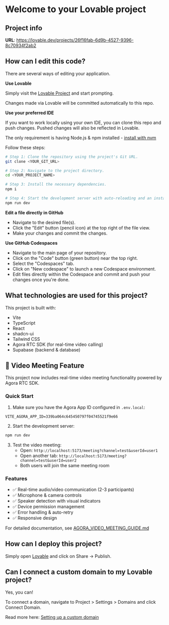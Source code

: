 # Welcome to your Lovable project

## Project info

**URL**: https://lovable.dev/projects/26f16fab-6d9b-4527-9396-8c70934f2ab2

## How can I edit this code?

There are several ways of editing your application.

**Use Lovable**

Simply visit the [Lovable Project](https://lovable.dev/projects/26f16fab-6d9b-4527-9396-8c70934f2ab2) and start prompting.

Changes made via Lovable will be committed automatically to this repo.

**Use your preferred IDE**

If you want to work locally using your own IDE, you can clone this repo and push changes. Pushed changes will also be reflected in Lovable.

The only requirement is having Node.js & npm installed - [install with nvm](https://github.com/nvm-sh/nvm#installing-and-updating)

Follow these steps:

```sh
# Step 1: Clone the repository using the project's Git URL.
git clone <YOUR_GIT_URL>

# Step 2: Navigate to the project directory.
cd <YOUR_PROJECT_NAME>

# Step 3: Install the necessary dependencies.
npm i

# Step 4: Start the development server with auto-reloading and an instant preview.
npm run dev
```

**Edit a file directly in GitHub**

- Navigate to the desired file(s).
- Click the "Edit" button (pencil icon) at the top right of the file view.
- Make your changes and commit the changes.

**Use GitHub Codespaces**

- Navigate to the main page of your repository.
- Click on the "Code" button (green button) near the top right.
- Select the "Codespaces" tab.
- Click on "New codespace" to launch a new Codespace environment.
- Edit files directly within the Codespace and commit and push your changes once you're done.

## What technologies are used for this project?

This project is built with:

- Vite
- TypeScript
- React
- shadcn-ui
- Tailwind CSS
- Agora RTC SDK (for real-time video calling)
- Supabase (backend & database)

## 🎥 Video Meeting Feature

This project now includes real-time video meeting functionality powered by Agora RTC SDK.

### Quick Start

1. Make sure you have the Agora App ID configured in `.env.local`:
```env
VITE_AGORA_APP_ID=339ba064c645450797f04745521f9e66
```

2. Start the development server:
```bash
npm run dev
```

3. Test the video meeting:
   - Open: `http://localhost:5173/meeting?channel=test&userId=user1`
   - Open another tab: `http://localhost:5173/meeting?channel=test&userId=user2`
   - Both users will join the same meeting room

### Features

- ✅ Real-time audio/video communication (2-3 participants)
- ✅ Microphone & camera controls
- ✅ Speaker detection with visual indicators
- ✅ Device permission management
- ✅ Error handling & auto-retry
- ✅ Responsive design

For detailed documentation, see [AGORA_VIDEO_MEETING_GUIDE.md](./AGORA_VIDEO_MEETING_GUIDE.md)

## How can I deploy this project?

Simply open [Lovable](https://lovable.dev/projects/26f16fab-6d9b-4527-9396-8c70934f2ab2) and click on Share -> Publish.

## Can I connect a custom domain to my Lovable project?

Yes, you can!

To connect a domain, navigate to Project > Settings > Domains and click Connect Domain.

Read more here: [Setting up a custom domain](https://docs.lovable.dev/features/custom-domain#custom-domain)
